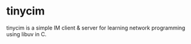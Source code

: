 # tinycim

tinycim is a simple IM client & server for learning network programming using libuv in C.
